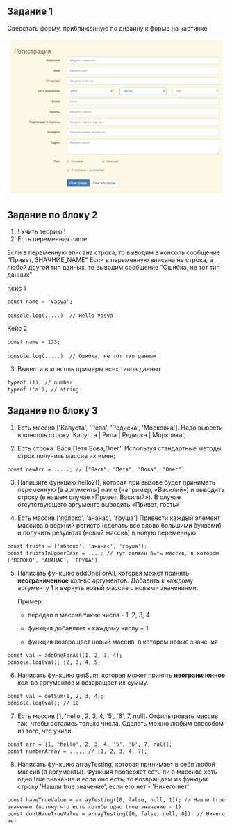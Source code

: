 ## Задание 1 
Сверстать форму, приближённую по дизайну к форме на картинке

<p align="center">
<img src="lesson_3/form.png" alt="picture" width="500px">
</p>

## Задание по блоку 2

1) ! Учить теорию !
2) Есть переменная name

Если в переменную вписана строка, то выводим в консоль сообщение "Привет, ЗНАЧНИЕ_NAME"
Если в переменную вписана не строка, а любой другой тип данных, то выводим сообщение "Ошибка, не тот тип данных"


Кейс 1

  ```
  const name = 'Vasya';
 
  console.log(.....)  // Hello Vasya 
  ```

Кейс 2

  ```
  const name = 123;
 
  console.log(.....)  // Ошибка, не тот тип данных
  ```

3) Вывести в консоль примеры всех типов данных

  ```
  typeof (1); // number
  typeof ('a'); // string
  
  ```


## Задание по блоку 3

1. Есть массив ['Капуста', 'Репа', 'Редиска', 'Морковка']. Надо вывести в консоль строку 'Капуста | Репа | Редиска | Морковка';


2. Есть строка 'Вася;Петя;Вова;Олег'. Используя стандартные методы строк получить массив их имен;

```
const newArr = .....; // ["Вася", "Петя", "Вова", "Олег"]
```


3. Напишите функцию hello2(), которая при вызове будет принимать переменную (в аргументы) name (например, «Василий») и выводить строку (в нашем случае «Привет, Василий»).
В случае отсутствующего аргумента выводить «Привет, гость»


4. Есть массив ['яблоко', 'ананас', 'груша']
Привести каждый элемент массива в верхний регистр (сделать все слово большими буквами) и получить результат (новый массив) в новую переменную.

```
const fruits = ['яблоко', 'ананас', 'груша'];
const fruitsInUpperCase = ....; // тут должен быть массив, в котором ['ЯБЛОКО', 'АНАНАС', 'ГРУША']
```


5. Написать функцию addOneForAll, которая может принять **неограниченное** кол-во аргументов. Добавить к каждому 
аргументу 1 и вернуть новый массив с новыми значениями.

    Пример:

   * передал в массив такие числа - 1, 2, 3, 4

   * функция добавляет к каждому числу + 1

   * функция возвращает новый массив, в котором новые значения

```
const val = addOneForAll(1, 2, 3, 4);
console.log(val); [2, 3, 4, 5]
```


6. Написать функцию getSum, которая может принять **неограниченное** кол-во аргументов и возвращает их сумму.

```
const val = getSum(1, 2, 3, 4);
console.log(val); // 10
```

7. Есть массив [1, 'hello', 2, 3, 4, '5', '6', 7, null]. Отфильтровать массив так, чтобы остались только числа. Сделать можно любым способом из того, что учили.

```
const arr = [1, 'hello', 2, 3, 4, '5', '6', 7, null];
const numberArray = ....; // [1, 2, 3, 4, 7];
```

8. Написать функцию arrayTesting, которая принимает в себя любой массив (в аргументы).
Функция проверяет есть ли в массиве хоть одно true значение и если оно есть, то возвращаем из функции строку 'Нашли true значение', если его нет - 'Ничего нет'

```
const haveTrueValue = arrayTesting([0, false, null, 1]); // Нашли true значение (потому что есть хотябы одно true значение - 1)
const dontHaveTrueValue = arrayTesting([0, false, null, 0]); // Ничего нет
```